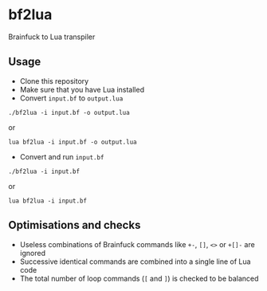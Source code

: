 # bf2lua
Brainfuck to Lua transpiler

## Usage
- Clone this repository
- Make sure that you have Lua installed
- Convert ``input.bf`` to ``output.lua``
```
./bf2lua -i input.bf -o output.lua
```
or
```
lua bf2lua -i input.bf -o output.lua
```
- Convert and run ``input.bf``
```
./bf2lua -i input.bf
```
or
```
lua bf2lua -i input.bf
```

## Optimisations and checks
- Useless combinations of Brainfuck commands like ``+-``, ``[]``, ``<>`` or ``+[]-`` are ignored
- Successive identical commands are combined into a single line of Lua code
- The total number of loop commands (``[`` and ``]``) is checked to be balanced
